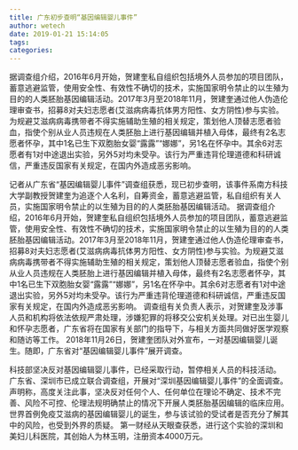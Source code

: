 ```yaml
---
title: 广东初步查明“基因编辑婴儿事件”
author: wetech
date: 2019-01-21 15:14:05
tags: 
categories: 
---
```

据调查组介绍，2016年6月开始，贺建奎私自组织包括境外人员参加的项目团队，蓄意逃避监管，使用安全性、有效性不确切的技术，实施国家明令禁止的以生殖为目的的人类胚胎基因编辑活动。2017年3月至2018年11月，贺建奎通过他人伪造伦理审查书，招募8对夫妇志愿者(艾滋病病毒抗体男方阳性、女方阴性)参与实验。为规避艾滋病病毒携带者不得实施辅助生殖的相关规定，策划他人顶替志愿者验血，指使个别从业人员违规在人类胚胎上进行基因编辑并植入母体，最终有2名志愿者怀孕，其中1名已生下双胞胎女婴“露露”“娜娜”，另1名在怀孕中。其余6对志愿者有1对中途退出实验，另外5对均未受孕。该行为严重违背伦理道德和科研诚信，严重违反国家有关规定，在国内外造成恶劣影响。
<!-- more -->
记者从广东省“基因编辑婴儿事件”调查组获悉，现已初步查明，该事件系南方科技大学副教授贺建奎为追逐个人名利，自筹资金，蓄意逃避监管，私自组织有关人员，实施国家明令禁止的以生殖为目的的人类胚胎基因编辑活动。
据调查组介绍，2016年6月开始，贺建奎私自组织包括境外人员参加的项目团队，蓄意逃避监管，使用安全性、有效性不确切的技术，实施国家明令禁止的以生殖为目的的人类胚胎基因编辑活动。2017年3月至2018年11月，贺建奎通过他人伪造伦理审查书，招募8对夫妇志愿者(艾滋病病毒抗体男方阳性、女方阴性)参与实验。为规避艾滋病病毒携带者不得实施辅助生殖的相关规定，策划他人顶替志愿者验血，指使个别从业人员违规在人类胚胎上进行基因编辑并植入母体，最终有2名志愿者怀孕，其中1名已生下双胞胎女婴“露露”“娜娜”，另1名在怀孕中。其余6对志愿者有1对中途退出实验，另外5对均未受孕。该行为严重违背伦理道德和科研诚信，严重违反国家有关规定，在国内外造成恶劣影响。
调查组有关负责人表示，对贺建奎及涉事人员和机构将依法依规严肃处理，涉嫌犯罪的将移交公安机关处理。对已出生婴儿和怀孕志愿者，广东省将在国家有关部门的指导下，与相关方面共同做好医学观察和随访等工作。
2018年11月26日，贺建奎团队对外宣布，一对基因编辑婴儿诞生。随即，广东省对“基因编辑婴儿事件”展开调查。
 
 
科技部坚决反对基因编辑婴儿事件，已经采取行动，暂停相关人员的科技活动。
广东省、深圳市已成立联合调查组，开展对“深圳基因编辑婴儿事件”的全面调查。
声明称，高度关注此事，坚决反对任何个人、任何单位在理论不确定、技术不完善、风险不可控、伦理法规明确禁止的情况下开展人类胚胎基因编辑的临床应用。
世界首例免疫艾滋病的基因编辑婴儿的诞生，参与该试验的受试者是否充分了解其中的风险，也受到外界的质疑。
第一财经从天眼查获悉，进行这个实验的深圳和美妇儿科医院，其创始人为林玉明，注册资本4000万元。
